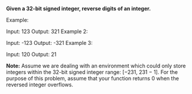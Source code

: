 **Given a 32-bit signed integer, reverse digits of an integer.**

Example:

Input: 123
Output: 321
Example 2:

Input: -123
Output: -321
Example 3:

Input: 120
Output: 21

**Note:**
Assume we are dealing with an environment which could only store integers within the 32-bit signed integer range: [−231,  231 − 1]. For the purpose of this problem, assume that your function returns 0 when the reversed integer overflows.

